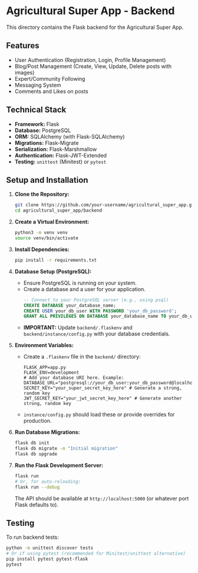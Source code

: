 # Agricultural Super App - Backend

This directory contains the Flask backend for the Agricultural Super App.

## Features

- User Authentication (Registration, Login, Profile Management)
- Blog/Post Management (Create, View, Update, Delete posts with images)
- Expert/Community Following
- Messaging System
- Comments and Likes on posts

## Technical Stack

- **Framework:** Flask
- **Database:** PostgreSQL
- **ORM:** SQLAlchemy (with Flask-SQLAlchemy)
- **Migrations:** Flask-Migrate
- **Serialization:** Flask-Marshmallow
- **Authentication:** Flask-JWT-Extended
- **Testing:** `unittest` (Minitest) or `pytest`

## Setup and Installation

1.  **Clone the Repository:**
    ```bash
    git clone https://github.com/your-username/agricultural_super_app.git
    cd agricultural_super_app/backend
    ```

2.  **Create a Virtual Environment:**
    ```bash
    python3 -m venv venv
    source venv/bin/activate
    ```

3.  **Install Dependencies:**
    ```bash
    pip install -r requirements.txt
    ```

4.  **Database Setup (PostgreSQL):**
    * Ensure PostgreSQL is running on your system.
    * Create a database and a user for your application.
        ```sql
        -- Connect to your PostgreSQL server (e.g., using psql)
        CREATE DATABASE your_database_name;
        CREATE USER your_db_user WITH PASSWORD 'your_db_password';
        GRANT ALL PRIVILEGES ON DATABASE your_database_name TO your_db_user;
        ```
    * **IMPORTANT:** Update `backend/.flaskenv` and `backend/instance/config.py` with your database credentials.

5.  **Environment Variables:**
    * Create a `.flaskenv` file in the `backend/` directory:
        ```env
        FLASK_APP=app.py
        FLASK_ENV=development
        # Add your database URI here. Example:
        DATABASE_URL="postgresql://your_db_user:your_db_password@localhost:5432/your_database_name"
        SECRET_KEY="your_super_secret_key_here" # Generate a strong, random key
        JWT_SECRET_KEY="your_jwt_secret_key_here" # Generate another strong, random key
        ```
    * `instance/config.py` should load these or provide overrides for production.

6.  **Run Database Migrations:**
    ```bash
    flask db init
    flask db migrate -m "Initial migration"
    flask db upgrade
    ```

7.  **Run the Flask Development Server:**
    ```bash
    flask run
    # Or, for auto-reloading:
    flask run --debug
    ```
    The API should be available at `http://localhost:5000` (or whatever port Flask defaults to).

## Testing

To run backend tests:

```bash
python -m unittest discover tests
# Or if using pytest (recommended for Minitest/unittest alternative)
pip install pytest pytest-flask
pytest
```
